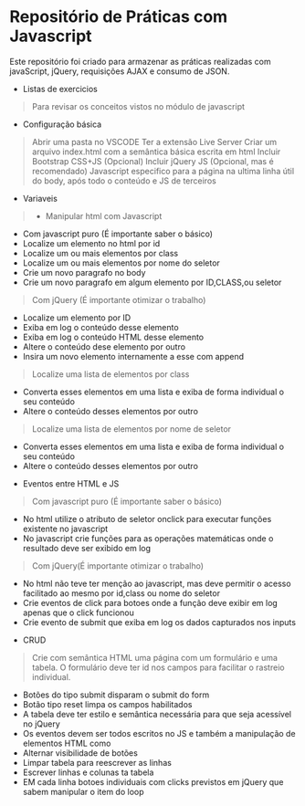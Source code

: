 # Repositório de Práticas com Javascript

Este repositório foi criado para armazenar as práticas realizadas com javaScript, jQuery, requisições AJAX e consumo de JSON.

* Listas de exercicios
 > Para revisar os conceitos vistos no módulo de javascript

* Configuração básica
>Abrir uma pasta no VSCODE
Ter a extensão Live Server
Criar um arquivo index.html com a semântica básica escrita em html
Incluir Bootstrap CSS+JS (Opcional)
Incluir jQuery JS (Opcional, mas é recomendado)
Javascript especifico para a página na ultima linha útil do body, após todo o conteúdo e JS de terceiros


* Variaveis
> * Manipular html com Javascript
 - Com javascript puro (É importante saber o básico)
 - Localize um elemento no html por id
 - Localize um ou mais elementos por class
 - Localize um ou mais elementos por nome do seletor <tag>
 - Crie um novo paragrafo no body
 - Crie um novo paragrafo em algum elemento por ID,CLASS,ou seletor

> Com jQuery (É importante otimizar o trabalho)
 - Localize um elemento por ID
- Exiba em log o conteúdo desse elemento
- Exiba em log o conteúdo HTML desse elemento 
- Altere o conteúdo dese elemento por outro
- Insira um novo elemento internamente a esse com append

> Localize uma lista de elementos por class
- Converta esses elementos em uma lista e exiba de forma individual o seu conteúdo
- Altere o conteúdo desses elementos por outro

> Localize uma lista de elementos por nome de seletor
-  Converta esses elementos em uma lista e exiba de forma individual o seu conteúdo
- Altere o conteúdo desses elementos por outro

* Eventos entre HTML e JS
> Com javascript puro (É importante saber o básico)
- No html utilize o atributo de seletor onclick para executar funções existente no javascript
- No javascript crie funções para as operações matemáticas onde o resultado deve ser exibido em log

> Com jQuery(É importante otimizar o trabalho)
- No html não teve ter menção ao javascript, mas deve permitir o acesso facilitado ao mesmo por id,class ou nome do seletor
- Crie eventos de click para botoes onde a função deve exibir em log apenas que o click funcionou
- Crie evento de submit que exiba em log os dados capturados nos inputs

* CRUD
> Crie com semântica HTML uma página com um formulário e uma tabela. O formulário deve ter id nos campos para facilitar o rastreio individual.

- Botões do tipo submit disparam o submit do form
- Botão tipo reset limpa os campos habilitados
- A tabela deve ter estilo e semântica necessária para que seja acessível no jQuery
- Os eventos devem ser todos escritos no JS e também a manipulação de elementos HTML como
- Alternar visibilidade de botões
- Limpar tabela para reescrever as linhas
- Escrever linhas e colunas ta tabela
- EM cada linha botoes individuais com clicks previstos em jQuery que sabem manipular o item do loop